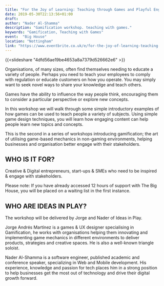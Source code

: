 ```yaml
---
title: "For the Joy of Learning: Teaching through Games and Playful Engagement"
date: 2019-05-30T22:13:56+01:00
draft: 
author: "Nader Al-Shamma"
description: "Gamification workshop. teaching with games." 
keywords: "Gamification, Teaching with Games"
event:  "Big House"
location: "Nottingham"
link: "https://www.eventbrite.co.uk/e/for-the-joy-of-learning-teaching-through-games-and-playful-engagement-tickets-60393821546#"
---
```


{{<slideshare "4dfd56ae19be4653a8a7379d526662e6" >}} 

Organisations, of many sizes, often find themselves needing to educate a variety of people. Perhaps you need to teach 
your employees to comply with regulation or educate customers on how you operate. You may simply want to seek novel 
ways to share your knowledge and teach others.

Games have the ability to influence the way people think, encouraging them to consider a particular perspective or 
explore new concepts.

In this workshop we will walk through some simple introductory examples of how games can be used to teach people a 
variety of subjects. Using simple game design techniques, you will learn how engaging content can help people learn 
new topics and concepts.

This is the second in a series of workshops introducing gamification; the art of utilising game-based mechanics in 
non-gaming environments, helping businesses and organisation better engage with their stakeholders.

## WHO IS IT FOR?

Creative & Digital entrepreneurs, start-ups & SMEs who need to be inspired & engage with stakeholders.

Please note: If you have already accessed 12 hours of support with The Big House, you will be placed on a waiting list 
in the first instance.

## WHO ARE IDEAS IN PLAY?

The workshop will be delivered by Jorge and Nader of Ideas in Play.

Jorge Andrés Martínez is a games & UX designer specialising in Gamification, he works with organisations helping them 
innovating and implementing game mechanics in different environments to deliver products, strategies and creative spaces. 
He is also a well-known triangle soloist.

Nader Al-Shamma is a software engineer, published academic and conference speaker, specializing in Web and Mobile 
development. His experience, knowledge and passion for tech places him in a strong position to help businesses get the 
most out of technology and drive their digital growth forward. 

